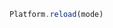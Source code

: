 <!--TITLE:Platform.reload()-->
<!--ABOUT:Upspark's Platform API module.-->

```javascript
Platform.reload(mode)
```